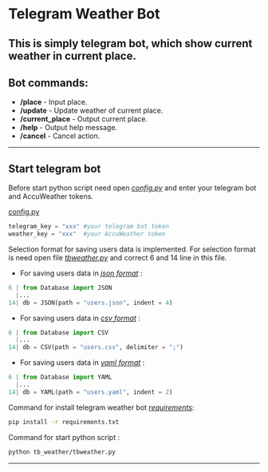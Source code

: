 # Telegram Weather Bot
This is simply telegram bot, which show current weather in current place.
---
## Bot commands:
- **/place** - Input place.
- **/update** - Update weather of current place.
- **/current_place** - Output current place.
- **/help** - Output help message.
- **/cancel** - Cancel action.
---
## Start telegram bot
Before start python script need open *[config.py][config.py]* and enter your telegram bot and AccuWeather tokens.

[config.py][config.py]
```python
telegram_key = "xxx" #your telegram bot token
weather_key = "xxx"  #your AccuWeather token
```
Selection format for saving users data is implemented. For selection format is need open file *[tbweather.py][tbweather.py]* and correct 6 and 14 line in this file.

- For saving users data in *[json format][users.json]* :
```python
6 | from Database import JSON
  |...
14| db = JSON(path = "users.json", indent = 4)
```
- For saving users data in *[csv format][users.csv]* :
```python
6 | from Database import CSV
  |...
14| db = CSV(path = "users.csv", delimiter = ";")
```
- For saving users data in *[yaml format][users.yaml]* :
```python
6 | from Database import YAML
  |...
14| db = YAML(path = "users.yaml", indent = 2)
```

Command for install telegram weather bot *[requirements][requirements.txt]*:
```bash
pip install -r requirements.txt
```

Command for start python script :
```bash
python tb_weather/tbweather.py
```
---
[config.py]: https://github.com/two-dimensional-array/telegram_weather_bot/blob/master/tb_weather/config.py
[tbweather.py]: https://github.com/two-dimensional-array/telegram_weather_bot/blob/master/tb_weather/tbweather.py
[users.json]: https://github.com/two-dimensional-array/telegram_weather_bot/blob/master/tb_weather/users.json
[users.csv]: https://github.com/two-dimensional-array/telegram_weather_bot/blob/master/tb_weather/users.csv
[users.yaml]: https://github.com/two-dimensional-array/telegram_weather_bot/blob/master/tb_weather/users.yaml
[requirements.txt]: https://github.com/two-dimensional-array/telegram_weather_bot/blob/master/tb_weather/requirements.txt
